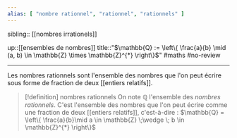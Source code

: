 ```yaml
---
alias: [ "nombre rationnel", "rationnel", "rationnels" ]
---
```

sibling:: [[nombres irrationels]]

up::[[ensembles de nombres]]
title::"$\mathbb{Q} := \left\{  \frac{a}{b} \mid (a, b) \in \mathbb{Z} \times \mathbb{Z}^{*}  \right\}$"
#maths #no-review 

----

Les nombres rationnels sont l'ensemble des nombres que l'on peut écrire sous forme de fraction de deux [[entiers relatifs]].

> [!definition] nombres rationnels
> On note $\mathbb{Q}$ l'ensemble des _nombres rationnels_.
> C'est l'ensemble des nombres que l'on peut écrire comme une fraction de deux [[entiers relatifs]], c'est-à-dire :
> $\mathbb{Q} = \left\{   \frac{a}{b}\mid a \in \mathbb{Z} \;\wedge \; b \in \mathbb{Z}^{*}  \right\}$
